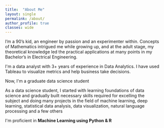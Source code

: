 ```yaml
---
title:  "About Me"
layout: single
permalink: /about/
author_profile: true
classes: wide
---
```


I’m a 90’s kid, an engineer by passion and an experimenter within. Concepts of Mathematics intrigued me while growing up, and at the adult stage, my theoretical knowledge led the practical applications at many points in my Bachelor’s in Electrical Engineering.

I'm a data analyst with 3+ years of experience in Data Analytics. I have used Tableau to visualize metrics and help business take decisions.

Now, I'm a graduate data science student

As a data science student, I started with learning foundations of data science and gradually built necessary skills required for excelling the subject and doing many projects in the field of machine learning, deep learning, statistical data analysis, data visualization,  natural language processing and a few others

I'm proficient in **Machine Learning using Python & R**
